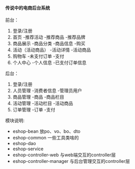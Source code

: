 #### 传说中的电商后台系统

前台：

1.	登录/注册
2.	首页
-推荐活动
-推荐商品
-推荐品牌
3.	商品展示
-商品分类
-商品信息
-购买
4.	活动（活动商品）
-活动详情
-活动商品
5.	购物车
-未支付订单
-支付
6.	个人中心
-个人信息
-已支付订单信息

后台：

1.	登录/注册
2.	人员管理
-消费者信息
-管理员用户
3.	商品管理
-商品
-商品栏目
4.	活动管理
-活动栏目
-活动商品
5.	订单管理
-订单
-支付


模块说明:

- eshop-bean 放po、vo、bo、dto
- eshop-common 一些工具类啥的
- eshop-dao 
- eshop-service  
- eshop-controller-web    与web端交互的controller层
- eshop-controller-manager    与后台管理交互的controller层